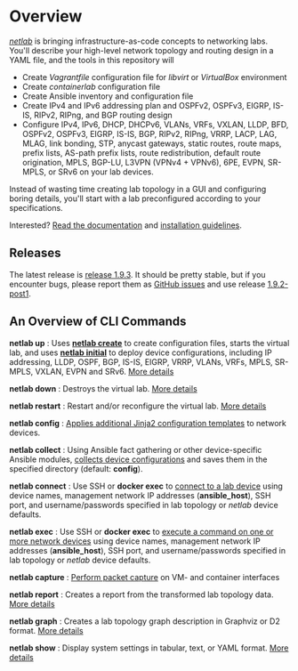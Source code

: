 # Overview

*[netlab](https://netlab.tools)* is bringing infrastructure-as-code concepts to networking labs. You'll describe your high-level network topology and routing design in a YAML file, and the tools in this repository will

* Create *Vagrantfile* configuration file for *libvirt* or *VirtualBox* environment
* Create *containerlab* configuration file
* Create Ansible inventory and configuration file
* Create IPv4 and IPv6 addressing plan and OSPFv2, OSPFv3, EIGRP, IS-IS, RIPv2, RIPng, and BGP routing design
* Configure IPv4, IPv6, DHCP, DHCPv6, VLANs, VRFs, VXLAN, LLDP, BFD, OSPFv2, OSPFv3, EIGRP, IS-IS, BGP, RIPv2, RIPng, VRRP, LACP, LAG, MLAG, link bonding, STP, anycast gateways, static routes, route maps, prefix lists, AS-path prefix lists, route redistribution, default route origination, MPLS, BGP-LU, L3VPN (VPNv4 + VPNv6), 6PE, EVPN, SR-MPLS, or SRv6 on your lab devices.

Instead of wasting time creating lab topology in a GUI and configuring boring details, you'll start with a lab preconfigured according to your specifications.

Interested? [Read the documentation](https://netlab.tools) and [installation guidelines](https://netlab.tools/install/).

## Releases

The latest release is [release 1.9.3](https://github.com/ipspace/netlab/releases/tag/release_1.9.3). It should be pretty stable, but if you encounter bugs, please report them as [GitHub issues](https://github.com/ipspace/netlab/issues/new/choose) and use release [1.9.2-post1](https://github.com/ipspace/netlab/releases/tag/release_1.9.2-post1).

<!--
or [1.8.4-post2](https://github.com/ipspace/netlab/releases/tag/release_1.8.4-post2).

If you encounter bugs using release 1.7.x, please downgrade to [1.6.4](https://github.com/ipspace/netlab/releases/tag/release_1.6.4) and [open a GitHub issue](https://github.com/ipspace/netlab/issues).
-->

## An Overview of CLI Commands

**netlab up**
: Uses **[netlab create](https://netlab.tools/netlab/create/)** to create configuration files, starts the virtual lab, and uses **[netlab initial](https://netlab.tools/netlab/initial/)** to deploy device configurations, including IP addressing, LLDP, OSPF, BGP, IS-IS, EIGRP, VRRP, VLANs, VRFs, MPLS, SR-MPLS, VXLAN, EVPN and SRv6. [More details](https://netlab.tools/netlab/up/)

**netlab down**
: Destroys the virtual lab. [More details](https://netlab.tools/netlab/down/)

**netlab restart**
: Restart and/or reconfigure the virtual lab. [More details](https://netlab.tools/netlab/restart/)

**netlab config**
: [Applies additional Jinja2 configuration templates](https://netlab.tools/netlab/config/) to network devices.

**netlab collect**
: Using Ansible fact gathering or other device-specific Ansible modules, [collects device configurations](https://netlab.tools/netlab/collect/) and saves them in the specified directory (default: **config**).

**netlab connect**
: Use SSH or **docker exec** to [connect to a lab device](https://netlab.tools/netlab/connect/) using device names, management network IP addresses (**ansible_host**), SSH port, and username/passwords specified in lab topology or *netlab* device defaults.

**netlab exec**
: Use SSH or **docker exec** to [execute a command on one or more network devices](https://netlab.tools/netlab/exec/) using device names, management network IP addresses (**ansible_host**), SSH port, and username/passwords specified in lab topology or *netlab* device defaults.

**netlab capture**
: [Perform packet capture](https://netlab.tools/netlab/capture/) on VM- and container interfaces

**netlab report**
: Creates a report from the transformed lab topology data.  [More details](https://netlab.tools/netlab/report/)

**netlab graph**
: Creates a lab topology graph description in Graphviz or D2 format. [More details](https://netlab.tools/netlab/graph/)

**netlab show**
: Display system settings in tabular, text, or YAML format. [More details](https://netlab.tools/netlab/show/)
